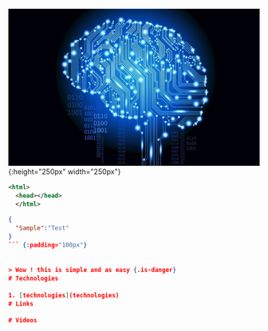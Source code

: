 ![Ai Brain](/uploads/ai-brain.jpg ){:height="250px" width="250px"}

```xml
<html>
  <head></head>
  </html>
```
```json
{
  "Sample":"Test"
}
``` {:padding="100px"}


> Wow ! this is simple and as easy {.is-danger}
# Technologies

1. [technologies](technologies)
# Links

# Videos
